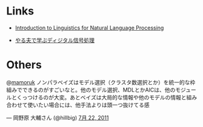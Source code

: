 
# Links

- [Introduction to Linguistics for Natural Language Processing](http://www.cl.cam.ac.uk/teaching/1112/L100/introling.pdf)

- [やる夫で学ぶディジタル信号処理](http://www.ic.is.tohoku.ac.jp/~swk/lecture/yaruodsp/main.html)


# Others
<backquote class="twitter-tweet" data-in-reply-to="94193219792941056" lang="ja"><p>@<a href="https://twitter.com/mamoruk">mamoruk</a> ノンパラベイズはモデル選択（クラスタ数選択とか）を統一的な枠組みでできるのがすごいなと。他のモデル選択、MDLとかAICは、他のモジュールとくっつけるのが大変。あとベイズは大局的な情報や他のモデルの情報と組み合わせて使いたい場合には、他手法よりは頭一つ抜けてる感</p>&mdash; 岡野原 大輔さん (@hillbig) <a href="https://twitter.com/hillbig/status/94206849452224513" data-datetime="2011-07-22T00:47:17+00:00">7月 22, 2011</a></blockquote>
<script src="//platform.twitter.com/widgets.js" charset="utf-8"></script>
